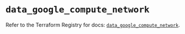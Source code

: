 # `data_google_compute_network`

Refer to the Terraform Registry for docs: [`data_google_compute_network`](https://registry.terraform.io/providers/hashicorp/google/5.45.2/docs/data-sources/compute_network).
